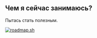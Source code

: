 ## Чем я сейчас занимаюсь? 
Пытась стать полезным.

[![roadmap.sh](https://api.roadmap.sh/v1-badge/tall/6499f433d99c9d67319871a0?variant=dark&roadmaps=devops%2Cdocker%2Ckubernetes%2Cpython)](https://roadmap.sh)
